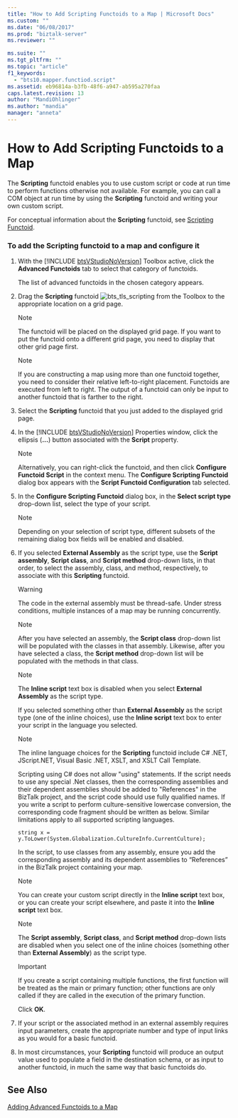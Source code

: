 ```yaml
---
title: "How to Add Scripting Functoids to a Map | Microsoft Docs"
ms.custom: ""
ms.date: "06/08/2017"
ms.prod: "biztalk-server"
ms.reviewer: ""

ms.suite: ""
ms.tgt_pltfrm: ""
ms.topic: "article"
f1_keywords: 
  - "bts10.mapper.functiod.script"
ms.assetid: eb96814a-b3fb-48f6-a947-ab595a270faa
caps.latest.revision: 13
author: "MandiOhlinger"
ms.author: "mandia"
manager: "anneta"
---
```

# How to Add Scripting Functoids to a Map
The **Scripting** functoid enables you to use custom script or code at run time to perform functions otherwise not available. For example, you can call a COM object at run time by using the **Scripting** functoid and writing your own custom script.  
  
 For conceptual information about the **Scripting** functoid, see [Scripting Functoid](../core/scripting-functoid.md).  
  
### To add the Scripting functoid to a map and configure it  
  
1. With the [!INCLUDE [btsVStudioNoVersion](../includes/btsvstudionoversion-md.md)] Toolbox active, click the <strong>Advanced Functoids</strong> tab to select that category of functoids.  
  
    The list of advanced functoids in the chosen category appears.  
  
2. Drag the **Scripting** functoid ![](../core/media/bts-tls-scripting.gif "bts_tls_scripting") from the Toolbox to the appropriate location on a grid page.  
  
   > [!NOTE]
   >  The functoid will be placed on the displayed grid page. If you want to put the functoid onto a different grid page, you need to display that other grid page first.  
  
   > [!NOTE]
   >  If you are constructing a map using more than one functoid together, you need to consider their relative left-to-right placement. Functoids are executed from left to right. The output of a functoid can only be input to another functoid that is farther to the right.  
  
3. Select the **Scripting** functoid that you just added to the displayed grid page.  
  
4. In the [!INCLUDE [btsVStudioNoVersion](../includes/btsvstudionoversion-md.md)] Properties window, click the ellipsis (<strong>...</strong>) button associated with the <strong>Script</strong> property.  
  
   > [!NOTE]
   >  Alternatively, you can right-click the functoid, and then click **Configure Functoid Script** in the context menu. The **Configure Scripting Functoid** dialog box appears with the **Script Functoid Configuration** tab selected.  
  
5. In the **Configure Scripting Functoid** dialog box, in the **Select script type** drop-down list, select the type of your script.  
  
   > [!NOTE]
   >  Depending on your selection of script type, different subsets of the remaining dialog box fields will be enabled and disabled.  
  
6. If you selected **External Assembly** as the script type, use the **Script assembly**, **Script class**, and **Script method** drop-down lists, in that order, to select the assembly, class, and method, respectively, to associate with this **Scripting** functoid.  
  
   > [!WARNING]
   >  The code in the external assembly must be thread-safe. Under stress conditions, multiple instances of a map may be running concurrently.  
  
   > [!NOTE]
   >  After you have selected an assembly, the **Script class** drop-down list will be populated with the classes in that assembly. Likewise, after you have selected a class, the **Script method** drop-down list will be populated with the methods in that class.  
  
   > [!NOTE]
   >  The **Inline script** text box is disabled when you select **External Assembly** as the script type.  
  
    If you selected something other than **External Assembly** as the script type (one of the inline choices), use the **Inline script** text box to enter your script in the language you selected.  
  
   > [!NOTE]
   >  The inline language choices for the **Scripting** functoid include C# .NET, JScript.NET, Visual Basic .NET, XSLT, and XSLT Call Template.  
  
    Scripting using C# does not allow "using" statements. If the script needs to use any special .Net classes, then the corresponding assemblies and their dependent assemblies should be added to "References" in the BizTalk project, and the script code should use fully qualified names. If you write a script to perform culture-sensitive lowercase conversion, the corresponding code fragment should be written as below. Similar limitations apply to all supported scripting languages.  
  
   ```  
   string x = y.ToLower(System.Globalization.CultureInfo.CurrentCulture);  
   ```  
  
    In the script, to use classes from any assembly, ensure you add the corresponding assembly and its dependent assemblies to “References” in the BizTalk project containing your map.  
  
   > [!NOTE]
   >  You can create your custom script directly in the **Inline script** text box, or you can create your script elsewhere, and paste it into the **Inline script** text box.  
  
   > [!NOTE]
   >  The **Script assembly**, **Script class**, and **Script method** drop-down lists are disabled when you select one of the inline choices (something other than **External Assembly**) as the script type.  
  
   > [!IMPORTANT]
   >  If you create a script containing multiple functions, the first function will be treated as the main or primary function; other functions are only called if they are called in the execution of the primary function.  
  
    Click **OK**.  
  
7. If your script or the associated method in an external assembly requires input parameters, create the appropriate number and type of input links as you would for a basic functoid.  
  
8. In most circumstances, your **Scripting** functoid will produce an output value used to populate a field in the destination schema, or as input to another functoid, in much the same way that basic functoids do.  
  
## See Also  
 [Adding Advanced Functoids to a Map](../core/adding-advanced-functoids-to-a-map.md)